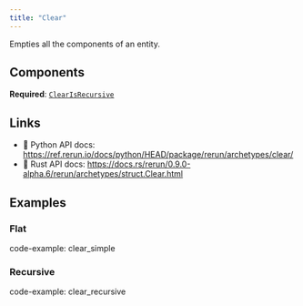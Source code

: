 ```yaml
---
title: "Clear"
---
```


Empties all the components of an entity.

## Components

**Required**: [`ClearIsRecursive`](../components/clear_is_recursive.md)

## Links
 * 🐍 Python API docs: https://ref.rerun.io/docs/python/HEAD/package/rerun/archetypes/clear/
 * 🦀 Rust API docs: https://docs.rs/rerun/0.9.0-alpha.6/rerun/archetypes/struct.Clear.html

## Examples

### Flat

code-example: clear_simple

### Recursive

code-example: clear_recursive

